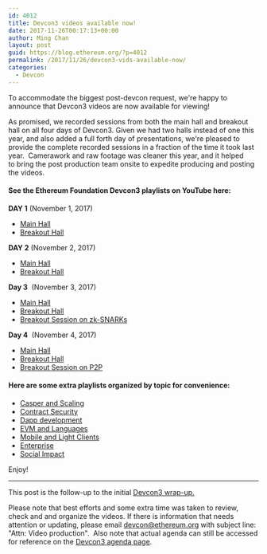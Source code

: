 ```yaml
---
id: 4012
title: Devcon3 videos available now!
date: 2017-11-26T00:17:13+00:00
author: Ming Chan
layout: post
guid: https://blog.ethereum.org/?p=4012
permalink: /2017/11/26/devcon3-vids-available-now/
categories:
  - Devcon
---
```

To accommodate the biggest post-devcon request, we're happy to announce that Devcon3 videos are now available for viewing!

As promised, we recorded sessions from both the main hall and breakout hall on all four days of Devcon3. Given we had two halls instead of one this year, and also added a full forth day of presentations, we're pleased to provide the complete recorded sessions in a fraction of the time it took last year.  Camerawork and raw footage was cleaner this year, and it helped to bring the post production team onsite to expedite producing and posting the videos.
<h4>See the Ethereum Foundation Devcon3 playlists on YouTube here:</h4>
<strong>DAY 1</strong> (November 1, 2017)
<ul>
 	<li><a href="https://www.youtube.com/playlist?list=PLaM7G4Llrb7x5fCSNAQlNCJm0BpZblURj">Main Hall</a></li>
 	<li><a href="https://www.youtube.com/playlist?list=PLaM7G4Llrb7zOVvbMYqEXSYCFIoRql_vE">Breakout Hall</a></li>
</ul>
<strong>DAY 2</strong> (November 2, 2017)
<ul>
 	<li><a href="https://www.youtube.com/playlist?list=PLaM7G4Llrb7xnKb_SeaKZ27opvaIjlBv5">Main Hall</a></li>
 	<li><a href="https://www.youtube.com/playlist?list=PLaM7G4Llrb7xJT6JTFySxbpelkVS6GvCt">Breakout Hall</a></li>
</ul>
<strong>Day 3</strong>  (November 3, 2017)
<ul>
 	<li><a href="https://www.youtube.com/playlist?list=PLaM7G4Llrb7y0sNzmHSyqd9Hni1cya8IH">Main Hall</a></li>
 	<li><a href="https://www.youtube.com/playlist?list=PLaM7G4Llrb7xqo7BlTkw7u2CXHelTuAw0">Breakout Hall</a></li>
 	<li><a href="https://www.youtube.com/playlist?list=PLaM7G4Llrb7x3qV23ZgmHadAUWRq24Ee_">Breakout Session on zk-SNARKs</a></li>
</ul>
<strong>Day 4</strong>  (November 4, 2017)
<ul>
 	<li><a href="https://www.youtube.com/playlist?list=PLaM7G4Llrb7ynuhOcNMEdx5_nIhUduJRY">Main Hall</a></li>
 	<li><a href="https://www.youtube.com/playlist?list=PLaM7G4Llrb7zFvdWkea_SlkW2g0EF9b1T">Breakout Hall</a></li>
 	<li><a href="https://www.youtube.com/playlist?list=PLaM7G4Llrb7xNkX0gugDyUm6Z_RrCvWPk">Breakout Session on P2P</a></li>
</ul>
<h4>Here are some extra playlists organized by topic for convenience:</h4>
<ul>
 	<li><a href="https://www.youtube.com/playlist?list=PLaM7G4Llrb7xgGUASiQAHwBMUwxIiWLXd">Casper and Scaling</a></li>
 	<li><a href="https://www.youtube.com/playlist?list=PLaM7G4Llrb7x6MwQQn1KB-2XHG_R39jt8">Contract Security</a></li>
 	<li><a href="https://www.youtube.com/playlist?list=PLaM7G4Llrb7xnSewBv9VbLxHVH1iBva-w">Dapp development</a></li>
 	<li><a href="https://www.youtube.com/playlist?list=PLaM7G4Llrb7zNTxQXqHTBRsJRQmD0eN7Z">EVM and Languages</a></li>
 	<li><a href="https://www.youtube.com/playlist?list=PLaM7G4Llrb7zqWtdMmrx9oLCyzq1zb5Uj">Mobile and Light Clients</a></li>
 	<li><a href="https://www.youtube.com/playlist?list=PLaM7G4Llrb7yS3J5crcRWCWPQpOO28CBa">Enterprise</a></li>
 	<li><a href="https://www.youtube.com/playlist?list=PLaM7G4Llrb7ygXojDdg85BrAkem7ONXb8">Social Impact</a></li>
</ul>
Enjoy!

<hr />

This post is the follow-up to the initial <a href="https://blog.ethereum.org/2017/11/16/devcon3/">Devcon3 wrap-up.</a>

Please note that best efforts and some extra time was taken to review, check and and organize the videos. If there is information that needs attention or updating, please email devcon@ethereum.org with subject line: "Attn: Video production".  Also note that actual agenda can still be accessed for reference on the <a href="https://ethereumfoundation.org/devcon3/agenda/">Devcon3 agenda page</a>.